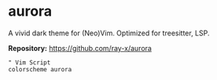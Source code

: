 # aurora

A vivid dark theme for (Neo)Vim. Optimized for treesitter, LSP.

**Repository:** <https://github.com/ray-x/aurora>

```vim
" Vim Script
colorscheme aurora
```
